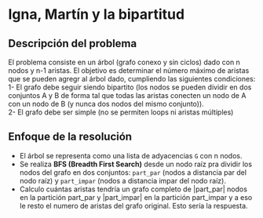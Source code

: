 # Igna, Martín y la bipartitud

## Descripción del problema 

El problema consiste en un árbol (grafo conexo y sin ciclos) dado con n nodos y n-1 aristas. El objetivo es determinar el número máximo de aristas que se pueden agregr al árbol dado, cumpliendo las siguientes condiciones: <br> 
1- El grafo debe seguir siendo bipartito (los nodos se pueden dividir en dos conjuntos A y B de forma tal que todas las aristas conecten un nodo de A con un nodo de B (y nunca dos nodos del mismo conjunto)). <br>
2- El grafo debe ser simple (no se permiten loops ni aristas múltiples) <br>

## Enfoque de la resolución

- El árbol se representa como una lista de adyacencias `G` con n nodos.
- Se realiza **BFS (Breadth First Search)** desde un nodo raíz pra dividir los nodos del grafo en dos conjuntos: `part_par` (nodos a distancia par del nodo raíz) y `part_impar` (nodos a distancia impar del nodo raíz). 
- Calculo cuántas aristas tendría un grafo completo de |part_par| nodos en la partición part_par y |part_impar| en la partición part_impar y a eso le resto el numero de aristas del grafo original. Esto sería la respuesta.

